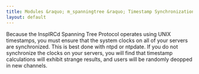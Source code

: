```yaml
---
title: Modules &raquo; m_spanningtree &raquo; Timestamp Synchronization
layout: default
---
```



Because the InspIRCd Spanning Tree Protocol operates using UNIX timestamps, you must ensure that the
system clocks on all of your servers are synchronized. This is best done with ntpd or ntpdate. If
you do not synchronize the clocks on your servers, you will find that timestamp calculations will
exhibit strange results, and users will be randomly deopped in new channels.

